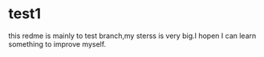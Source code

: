 # test1

this redme is mainly to test branch,my sterss is very big.I hopen I can learn something to improve myself.
